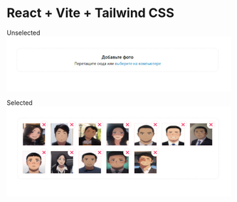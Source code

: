# React + Vite + Tailwind CSS

Unselected
![Unselected](./public/unselect.jpg)

Selected
![Unselected](./public/selected.jpg)